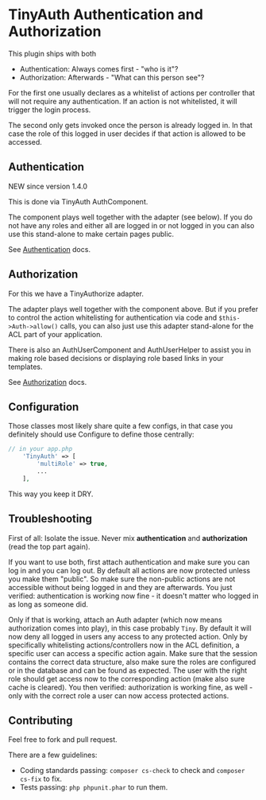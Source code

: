 # TinyAuth Authentication and Authorization

This plugin ships with both
- Authentication: Always comes first - "who is it"?
- Authorization: Afterwards - "What can this person see"?

For the first one usually declares as a whitelist of actions per controller that will not require any authentication.
If an action is not whitelisted, it will trigger the login process.

The second only gets invoked once the person is already logged in.
In that case the role of this logged in user decides if that action is allowed to be accessed.

## Authentication
NEW since version 1.4.0

This is done via TinyAuth AuthComponent.

The component plays well together with the adapter (see below).
If you do not have any roles and either all are logged in or not logged in you can also use this stand-alone to make certain pages public.

See [Authentication](Authentication.md) docs.

## Authorization
For this we have a TinyAuthorize adapter.

The adapter plays well together with the component above.
But if you prefer to control the action whitelisting for authentication via code and `$this->Auth->allow()` calls, you can
also just use this adapter stand-alone for the ACL part of your application.

There is also an AuthUserComponent and AuthUserHelper to assist you in making role based decisions or displaying role based links in your templates.

See [Authorization](Authorization.md) docs.


## Configuration
Those classes most likely share quite a few configs, in that case you definitely should use Configure to define those centrally:
```php
// in your app.php
	'TinyAuth' => [
		'multiRole' => true,
		...
	],
```
This way you keep it DRY.

## Troubleshooting
First of all: Isolate the issue. Never mix **authentication** and **authorization** (read the top part again).

If you want to use both, first attach authentication and make sure you can log in and you can log out. By default all actions are now protected unless you make them "public". So make sure the non-public actions are not accessible without being logged in and they are afterwards.
You just verified: authentication is working now fine - it doesn't matter who logged in as long as someone did.

Only if that is working, attach an Auth adapter (which now means authorization comes into play), in this case probably `Tiny`.
By default it will now deny all logged in users any access to any protected action. Only by specifically whitelisting actions/controllers now in the ACL definition, a specific user can access a specific action again.
Make sure that the session contains the correct data structure, also make sure the roles are configured or in the database and can be found as expected. The user with the right role should get access now to the corresponding action (make also sure cache is cleared).
You then verified: authorization is working fine, as well - only with the correct role a user can now access protected actions.

## Contributing
Feel free to fork and pull request.

There are a few guidelines:

- Coding standards passing: `composer cs-check` to check and `composer cs-fix` to fix.
- Tests passing: `php phpunit.phar` to run them.
